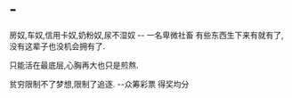 # -
房奴,车奴,信用卡奴,奶粉奴,尿不湿奴
                 -- 一名卑微社畜
有些东西生下来有就有了,没有这辈子也没机会拥有了.

只能活在最底层,心胸再大也只是煎熬.

贫穷限制不了梦想,限制了追逐.
--众筹彩票 得奖均分
